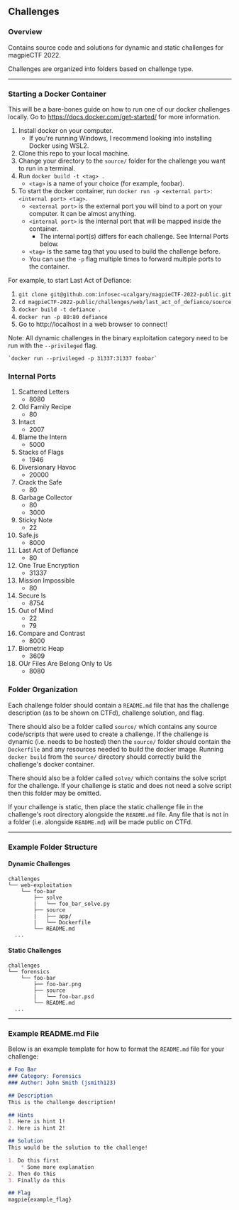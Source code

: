 ## Challenges

### Overview
Contains source code and solutions for dynamic and static challenges for magpieCTF 2022. 

Challenges are organized into folders based on challenge type.

***

### Starting a Docker Container
This will be a bare-bones guide on how to run one of our docker challenges locally. Go to https://docs.docker.com/get-started/ for more information.

1. Install docker on your computer.
    * If you're running Windows, I recommend looking into installing Docker using WSL2.
2. Clone this repo to your local machine.
3. Change your directory to the `source/` folder for the challenge you want to run in a terminal.
4. Run `docker build -t <tag> .`
    * `<tag>` is a name of your choice (for example, foobar).
5. To start the docker container, run `docker run -p <external port>:<internal port> <tag>`.
    * `<external port>` is the external port you will bind to a port on your computer. It can be almost anything.
    * `<internal port>` is the internal port that will be mapped inside the container.
        * The internal port(s) differs for each challenge. See Internal Ports below.
    * `<tag>` is the same tag that you used to build the challenge before.
    * You can use the `-p` flag multiple times to forward multiple ports to the container.
    
For example, to start Last Act of Defiance:

1. `git clone git@github.com:infosec-ucalgary/magpieCTF-2022-public.git`
2. `cd magpieCTF-2022-public/challenges/web/last_act_of_defiance/source`
3. `docker build -t defiance .`
4. `docker run -p 80:80 defiance`
5. Go to http://localhost in a web browser to connect!
    
Note: All dynamic challenges in the binary exploitation category need to be run with the `--privileged` flag.
   
    `docker run --privileged -p 31337:31337 foobar`
    
### Internal Ports
1. Scattered Letters
    * 8080  
2. Old Family Recipe
    * 80
3. Intact
    * 2007
4. Blame the Intern
    * 5000
5. Stacks of Flags
    * 1946
6. Diversionary Havoc
    * 20000
7. Crack the Safe
    * 80
8. Garbage Collector
    * 80
    * 3000
9. Sticky Note
    * 22
10. Safe.js
    * 8000
11. Last Act of Defiance
    * 80
12. One True Encryption
    * 31337
13. Mission Impossible
    * 80
14. Secure ls
    * 8754
15. Out of Mind
    * 22
    * 79
16. Compare and Contrast
    * 8000
17. Biometric Heap
    * 3609
18. OUr Files Are Belong Only to Us
    * 8080

### Folder Organization
Each challenge folder should contain a `README.md` file that has the challenge description (as to be shown on CTFd), challenge solution, and flag.

There should also be a folder called `source/` which contains any source code/scripts that were used to create a challenge. If the challenge is dynamic (i.e. needs to be hosted) then the `source/` folder should contain the `Dockerfile` and any resources needed to build the docker image. Running `docker build` from the `source/` directory should correctly build the challenge's docker container.

There should also be a folder called `solve/` which contains the solve script for the challenge. If your challenge is static and does not need a solve script then this folder may be omitted.

If your challenge is static, then place the static challenge file in the challenge's root directory alongside the `README.md` file. Any file that is not in a folder (i.e. alongside `README.md`) will be made public on CTFd.

***
### Example Folder Structure
#### Dynamic Challenges
```
challenges
└── web-exploitation
    └── foo-bar
        ├── solve
        |   └── foo_bar_solve.py
        ├── source
        |   ├── app/
        |   └── Dockerfile
        └── README.md
  ...
```

#### Static Challenges
```
challenges
└── forensics
    └── foo-bar
        ├── foo-bar.png
        ├── source
        |   └── foo-bar.psd
        └── README.md
  ...
```

***
### Example README.md File
Below is an example template for how to format the `README.md` file for your challenge:

```markdown
# Foo Bar
### Category: Forensics
### Author: John Smith (jsmith123)

## Description
This is the challenge description!

## Hints
1. Here is hint 1!
2. Here is hint 2!

## Solution
This would be the solution to the challenge!

1. Do this first
    * Some more explanation
2. Then do this
3. Finally do this  

## Flag
magpie{example_flag}
```
